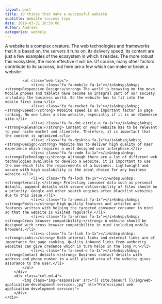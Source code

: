 ```yaml
---
layout: post
title: 10 things that make a successful website 
subtitle: Website success tips 
date: 2016-03-31 10:59:00
Author: Andreas 
categories: webhelp
---
```

<div class="container">
	<div class="row">
		<div class="col-md-8">
			<p>A website is a complex creature. The web technologies and frameworks that it is based on, the servers it runs on, its delivery speed, its content are just a few examples of the ecosystem in which it resides. The more robust this ecosystem, the more effective it will be. Of course, many other factors contribute to its success, but here are a few which can make or break a website:&nbsp;</p>

			<ul class="web-tips">
				<li><i class="fa fa-mobile fa-1x"></i>&nbsp;&nbsp;<strong>Responsive Design:</strong> The world is browsing on the move. Mobile phones and tablets have become an integral part of our society, including the business world. So the website has to fit into the mobile first idea.</li>
				<li><i class="fa fa-rocket fa-1x"></i>&nbsp;&nbsp;<strong>Speed:</strong> Website speed is an important factor in page ranking. No one likes a slow website, especially if it is an eCommerce site.</li>
				<li><i class="fa fa-dot-circle-o fa-1x"></i>&nbsp;&nbsp;<strong>Relevance:</strong> Content on your website has to be relevant to your niche market and clientele. Therefore, it is important that the content is optimized.</li>
				<li><i class="fa fa-desktop fa-1x"></i>&nbsp;&nbsp;<strong>Design:</strong> Website has to deliver high quality of User experience which requires a well designed user interphase.</li>
				<li><i class="fa fa-code fa-1x"></i>&nbsp;&nbsp;<strong>Technology:</strong> Although there are a lot of different web technologies available to develop a website, it is important to use the one which fits the requirements of a business. Lightweight and secure with high scalability is the ideal choice for any business website.</li>
				<li><i class="fa fa-lock fa-1x"></i>&nbsp;&nbsp;<strong>Security:</strong> Protecting consumer data such as personal details, payment details with secure deliverability of files should be a priority. Google and other search engines often blacklist websites due to this issue.</li>
				<li><i class="fa fa-pencil fa-1x"></i>&nbsp;&nbsp;<strong>Posts:</strong> High quality features and articles and features written with helping the targeted consumer consumer in mind so that the website is visited regularly.</li>
				<li><i class="fa fa-arrows fa-1x"></i>&nbsp;&nbsp;<strong>Cross browser compatibility:</strong> A website should be designed with cross browser compatibility in mind including mobile browsers.</li>
				<li><i class="fa fa-link fa-1x"></i>&nbsp;&nbsp;<strong>Links:</strong> Both internal links and external links are of importance for page ranking. Quality inbound links from authority websites can give credence which in turn helps in the long run</li>
				<li><i class="fa fa-send-o fa-1x"></i>&nbsp;&nbsp;<strong>Contact details:</strong> Business contact details with address and phone number in a well placed area of the website gives assurance to the user.</li>
			</ul>
		</div>
		<div class="col-md-4">
			<img class="img-responsive" src="{{ site.baseurl }}/img/web-application-development-services.jpg" alt="Professional web application development services">
		</div>
	</div>
</div>